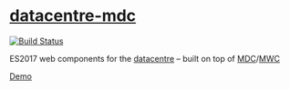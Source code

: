 [datacentre-mdc](https://datacentre-mdc.conrad.now.sh)
==============

[![Build Status](https://travis-ci.com/npolar/datacentre-mdc.svg?branch=master)](https://travis-ci.com/npolar/datacentre-mdc)

ES2017 web components for the [datacentre](https://github.com/npolar/datacentre) – built on top of [MDC](https://github.com/material-components/material-components-web/)/[MWC](https://github.com/material-components/material-components-web-components)

[Demo](https://datacentre-mdc.conrad.now.sh)
